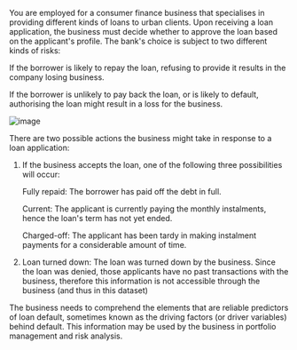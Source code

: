 You are employed for a consumer finance business that specialises in providing different kinds of loans to urban clients. Upon receiving a loan application, the business must decide whether to approve the loan based on the applicant's profile. The bank's choice is subject to two different kinds of risks:

If the borrower is likely to repay the loan, refusing to provide it results in the company losing business.

If the borrower is unlikely to pay back the loan, or is likely to default, authorising the loan might result in a loss for the business.

![image](https://user-images.githubusercontent.com/36808464/198507176-eee89b49-0333-4503-ab00-e1d34c154fa3.png)

There are two possible actions the business might take in response to a loan application:

1) If the business accepts the loan, one of the following three possibilities will occur:

      Fully repaid: The borrower has paid off the debt in full.

      Current: The applicant is currently paying the monthly instalments, hence the loan's term has not yet ended.

      Charged-off: The applicant has been tardy in making instalment payments for a considerable amount of time.

2) Loan turned down: The loan was turned down by the business. Since the loan was denied, those applicants have no past transactions with the business, therefore this information is not accessible through the business (and thus in this dataset)


The business needs to comprehend the elements that are reliable predictors of loan default, sometimes known as the driving factors (or driver variables) behind default. This information may be used by the business in portfolio management and risk analysis.
